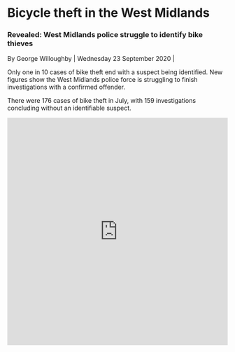 # Bicycle theft in the West Midlands

### Revealed: West Midlands police struggle to identify bike thieves 

By George Willoughby | Wednesday 23 September 2020 |

Only one in 10 cases of bike theft end with a suspect being identified. New figures show the West Midlands police force is struggling to finish investigations with a confirmed offender.

There were 176 cases of bike theft in July, with 159 investigations concluding without an identifiable suspect.

<iframe width="100%" height="520" frameborder="0" src="https://gwilloughby.carto.com/builder/c5dcdd78-9050-4770-882c-8c04a0e2c192/embed" allowfullscreen webkitallowfullscreen mozallowfullscreen oallowfullscreen msallowfullscreen></iframe>

